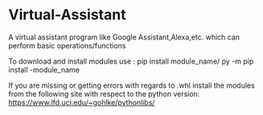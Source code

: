 # Virtual-Assistant
A virtual assistant program like Google Assistant,Alexa,etc. which can perform basic operations/functions

To download and install modules use : pip install module_name/ py -m pip install -module_name

If you are missing or getting errors with regards to .whl install the modules from the following site with respect to the python version:
https://www.lfd.uci.edu/~gohlke/pythonlibs/


